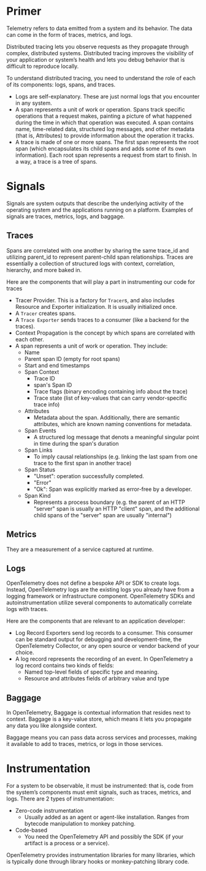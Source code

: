 # Primer

Telemetry refers to data emitted from a system and its behavior. The data can come in the form of traces, metrics, and logs. 

Distributed tracing lets you observe requests as they propagate through complex, distributed systems. Distributed tracing improves the visibility of your application or system’s health and lets you debug behavior that is difficult to reproduce locally.

To understand distributed tracing, you need to understand the role of each of its components: logs, spans, and traces.
- Logs are self-explanatory. These are just normal logs that you encounter in any system.
- A span represents a unit of work or operation. Spans track specific operations that a request makes, painting a picture of what happened during the time in which that operation was executed. A span contains name, time-related data, structured log messages, and other metadata (that is, Attributes) to provide information about the operation it tracks.
- A trace is made of one or more spans. The first span represents the root span (which encapsulates its child spans and adds some of its own information). Each root span represents a request from start to finish. In a way, a trace is a tree of spans.

# Signals

Signals are system outputs that describe the underlying activity of the operating system and the applications running on a platform. Examples of signals are traces, metrics, logs, and baggage.

## Traces

Spans are correlated with one another by sharing the same trace_id and utilizing parent_id to represent parent-child span relationships. Traces are essentially a collection of structured logs with context, correlation, hierarchy, and more baked in.

Here are the components that will play a part in instrumenting our code for traces
- Tracer Provider. This is a factory for `Tracer`s, and also includes Resource and Exporter initialization. It is usually initialized once.
- A `Tracer` creates spans.
- A `Trace Exporter` sends traces to a consumer (like a backend for the traces).
- Context Propagation is the concept by which spans are correlated with each other.
- A span represents a unit of work or operation. They include:
  - Name
  - Parent span ID (empty for root spans)
  - Start and end timestamps
  - Span Context
    - Trace ID
    - span's Span ID
    - Trace flags (binary encoding containing info about the trace)
    - Trace state (list of key-values that can carry vendor-specific trace info)
  - Attributes
    - Metadata about the span. Additionally, there are semantic attributes, which are known naming conventions for metadata.
  - Span Events
    - A structured log message that denots a meaningful singular point in time during the span's duration
  - Span Links
    - To imply causal relationships (e.g. linking the last spam from one trace to the first span in another trace)
  - Span Status
    - "Unset": operation successfully completed.
    - "Error"
    - "Ok": Span was explicitly marked as error-free by a developer.
  - Span Kind
    - Represents a process boundary (e.g. the parent of an HTTP "server" span is usually an HTTP "client" span, and the additional child spans of the "server" span are usually "internal")
   
## Metrics

They are a measurement of a service captured at runtime.

## Logs

OpenTelemetry does not define a bespoke API or SDK to create logs. Instead, OpenTelemetry logs are the existing logs you already have from a logging framework or infrastructure component. OpenTelemetry SDKs and autoinstrumentation utilize several components to automatically correlate logs with traces.

Here are the components that are relevant to an application developer:
- Log Record Exporters send log records to a consumer. This consumer can be standard output for debugging and development-time, the OpenTelemetry Collector, or any open source or vendor backend of your choice.
- A log record represents the recording of an event. In OpenTelemetry a log record contains two kinds of fields:
  - Named top-level fields of specific type and meaning.
  - Resource and attributes fields of arbitrary value and type

## Baggage

In OpenTelemetry, Baggage is contextual information that resides next to context. Baggage is a key-value store, which means it lets you propagate any data you like alongside context.

Baggage means you can pass data across services and processes, making it available to add to traces, metrics, or logs in those services.

# Instrumentation

For a system to be observable, it must be instrumented: that is, code from the system’s components must emit signals, such as traces, metrics, and logs. There are 2 types of instrumentation:
- Zero-code instrumentation
  - Usually added as an agent or agent-like installation. Ranges from bytecode manipulation to monkey patching.
- Code-based
  - You need the OpenTelemetry API and possibly the SDK (if your artifact is a process or a service).

OpenTelemetry provides instrumentation libraries for many libraries, which is typically done through library hooks or monkey-patching library code.

